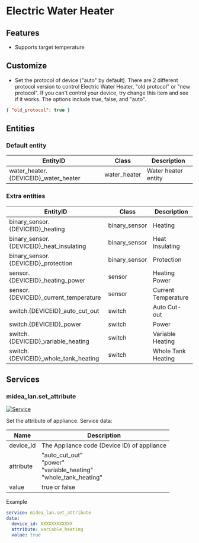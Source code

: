# Electric Water Heater

## Features

- Supports target temperature

## Customize

- Set the protocol of device ("auto" by default).
  There are 2 different protocol version to control Electric Water Heater, "old protocol" or "new protocol".
  If you can't control your device, try change this item and see if it works.
  The options include true, false, and "auto".

```json
{ "old_protocol": true }
```

## Entities

### Default entity

| EntityID                              | Class        | Description         |
| ------------------------------------- | ------------ | ------------------- |
| water_heater.{DEVICEID}\_water_heater | water_heater | Water heater entity |

### Extra entities

| EntityID                                  | Class         | Description         |
| ----------------------------------------- | ------------- | ------------------- |
| binary_sensor.{DEVICEID}\_heating         | binary_sensor | Heating             |
| binary_sensor.{DEVICEID}\_heat_insulating | binary_sensor | Heat Insulating     |
| binary_sensor.{DEVICEID}\_protection      | binary_sensor | Protection          |
| sensor.{DEVICEID}\_heating_power          | sensor        | Heating Power       |
| sensor.{DEVICEID}\_current_temperature    | sensor        | Current Temperature |
| switch.{DEVICEID}\_auto_cut_out           | switch        | Auto Cut-out        |
| switch.{DEVICEID}\_power                  | switch        | Power               |
| switch.{DEVICEID}\_variable_heating       | switch        | Variable Heating    |
| switch.{DEVICEID}\_whole_tank_heating     | switch        | Whole Tank Heating  |

## Services

### midea_lan.set_attribute

[![Service](https://my.home-assistant.io/badges/developer_call_service.svg)](https://my.home-assistant.io/redirect/developer_call_service/?service=midea_lan.set_attribute)

Set the attribute of appliance. Service data:

| Name      | Description                                                                  |
| --------- | ---------------------------------------------------------------------------- |
| device_id | The Appliance code (Device ID) of appliance                                  |
| attribute | "auto_cut_out"<br />"power"<br />"variable_heating"<br/>"whole_tank_heating" |
| value     | true or false                                                                |

Example

```yaml
service: midea_lan.set_attribute
data:
  device_id: XXXXXXXXXXXX
  attribute: variable_heating
  value: true
```
